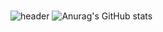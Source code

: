 #
![header](https://capsule-render.vercel.app/api?type=waving&color=gradient&text=%20do-huni's%20github%20&height=300&fontSize=80&desc=FE/BE/NLP&descAlignY=80&theme=radical)
![Anurag's GitHub stats](https://github-readme-stats.vercel.app/api?username=do-huni&show_icons=true&theme=radical)
